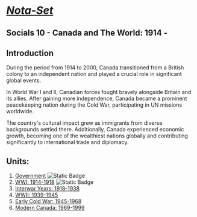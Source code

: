 # [***Nota-Set***](index.md)
## <i class="fa-solid fa-globe"></i> Socials 10 - Canada and The World: 1914 - 
## **Introduction**

During the period from 1914 to 2000, Canada transitioned from a British colony to an independent nation and played a crucial role in significant global events. 

In World War I and II, Canadian forces fought bravely alongside Britain and its allies. After gaining more independence, Canada became a prominent peacekeeping nation during the Cold War, participating in UN missions worldwide. 
    
The country's cultural impact grew as immigrants from diverse backgrounds settled there. Additionally, Canada experienced economic growth, becoming one of the wealthiest nations globally and contributing significantly to international trade and diplomacy.

## **Units**:
1. [<i class="fa-solid fa-landmark-flag"></i> Government](/ss10/gov.html) ![Static Badge](https://img.shields.io/badge/NoMD_ZM_Compliance-Compliant-green?logo=adguard)
2. [<i class="fa-solid fa-person-military-rifle"></i> WWI: 1914-1918](/ss10/wwi.html) ![Static Badge](https://img.shields.io/badge/NoMD_ZM_Compliance-Compliant-green?logo=adguard)
3. [<i class="fa-solid fa-money-bill-wheat"></i> Interwar Years: 1918-1938](unav.md)
4. [<i class="fa-solid fa-circle-radiation"></i> WWII: 1939-1945](/ss10/wwii.md)
5. [<i class="fa-solid fa-user-secret"></i> Early Cold War: 1945-1968](/ss10/cold.md)
6. [<i class="fa-brands fa-canadian-maple-leaf"></i> Modern Canada: 1969-1999](/ss10/can.md)

<link rel="stylesheet" href="https://cdnjs.cloudflare.com/ajax/libs/font-awesome/6.3.0/css/all.min.css">